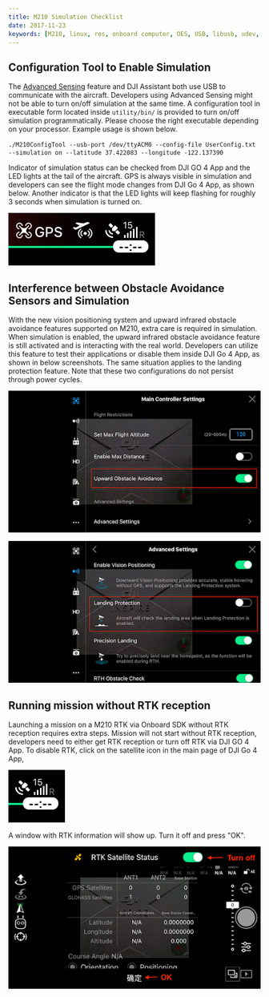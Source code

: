 ```yaml
---
title: M210 Simulation Checklist
date: 2017-11-23
keywords: [M210, linux, ros, onboard computer, OES, USB, libusb, udev, configuration]
---
```


## Configuration Tool to Enable Simulation

The [Advanced Sensing](../guides/component-guide-advanced-sensing-stereo-camera.html) 
feature and DJI Assistant both use USB to communicate with the aircraft. 
Developers using Advanced Sensing might not be able to turn on/off 
simulation at the same time. A configuration tool in executable form 
located inside `utility/bin/` is provided to turn on/off simulation 
programmatically. Please choose the right executable depending on your 
processor. Example usage is shown below.
````
./M210ConfigTool --usb-port /dev/ttyACM0 --config-file UserConfig.txt --simulation on --latitude 37.422083 --longitude -122.137390
````

Indicator of simulation status can be checked from DJI GO 4 
App and the LED lights at the tail of the aircraft. 
GPS is always visible in simulation and developers can 
see the flight mode changes from DJI Go 4 App, as shown 
below. Another indicator is that the LED lights will keep 
flashing for roughly 3 seconds when simulation is turned on.  

![simulation_indicator](../images/workflow/simulation_mode_gps_app.PNG)

## Interference between Obstacle Avoidance Sensors and Simulation

With the new vision positioning system and upward infrared obstacle avoidance 
features supported on M210, extra care is required in simulation. 
When simulation is enabled, the upward infrared obstacle avoidance feature is 
still activated and is interacting with the real world. Developers can utilize 
this feature to test their applications or disable them inside DJI Go 4 App, 
as shown in below screenshots. The same situation applies to the landing 
protection feature. Note that these two configurations do not persist 
through power cycles.


![m210_upward_infrared](../images/workflow/m210_upward_app.PNG)

![m210_expansion_port](../images/workflow/m210_landing_app.PNG)

## Running mission without RTK reception

Launching a mission on a M210 RTK via Onboard SDK without RTK reception requires extra
steps. Mission will not start without RTK reception, 
developers need to either get RTK reception or turn off RTK via DJI GO 4 App.
To disable RTK, click on the satellite icon in the main page of DJI Go 4 App,

![rtk_icon](../images/workflow/rtk_icon_app.PNG)

A window with RTK information will show up. Turn it off and press "OK".

![rtk_window](../images/workflow/rtk_window.PNG)

